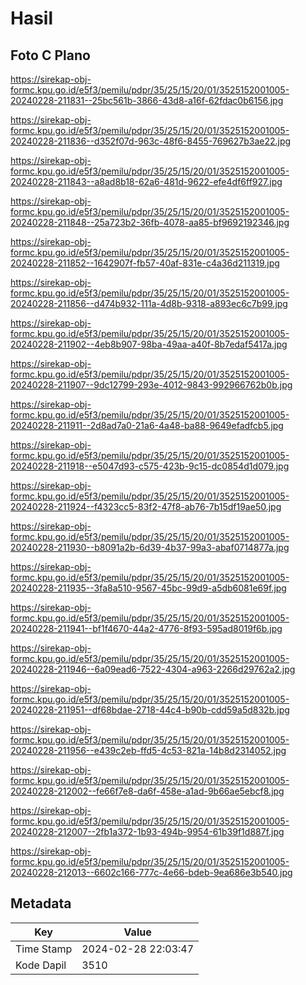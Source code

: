 # Hasil

## Foto C Plano

https://sirekap-obj-formc.kpu.go.id/e5f3/pemilu/pdpr/35/25/15/20/01/3525152001005-20240228-211831--25bc561b-3866-43d8-a16f-62fdac0b6156.jpg

https://sirekap-obj-formc.kpu.go.id/e5f3/pemilu/pdpr/35/25/15/20/01/3525152001005-20240228-211836--d352f07d-963c-48f6-8455-769627b3ae22.jpg

https://sirekap-obj-formc.kpu.go.id/e5f3/pemilu/pdpr/35/25/15/20/01/3525152001005-20240228-211843--a8ad8b18-62a6-481d-9622-efe4df6ff927.jpg

https://sirekap-obj-formc.kpu.go.id/e5f3/pemilu/pdpr/35/25/15/20/01/3525152001005-20240228-211848--25a723b2-36fb-4078-aa85-bf9692192346.jpg

https://sirekap-obj-formc.kpu.go.id/e5f3/pemilu/pdpr/35/25/15/20/01/3525152001005-20240228-211852--1642907f-fb57-40af-831e-c4a36d211319.jpg

https://sirekap-obj-formc.kpu.go.id/e5f3/pemilu/pdpr/35/25/15/20/01/3525152001005-20240228-211856--d474b932-111a-4d8b-9318-a893ec6c7b99.jpg

https://sirekap-obj-formc.kpu.go.id/e5f3/pemilu/pdpr/35/25/15/20/01/3525152001005-20240228-211902--4eb8b907-98ba-49aa-a40f-8b7edaf5417a.jpg

https://sirekap-obj-formc.kpu.go.id/e5f3/pemilu/pdpr/35/25/15/20/01/3525152001005-20240228-211907--9dc12799-293e-4012-9843-992966762b0b.jpg

https://sirekap-obj-formc.kpu.go.id/e5f3/pemilu/pdpr/35/25/15/20/01/3525152001005-20240228-211911--2d8ad7a0-21a6-4a48-ba88-9649efadfcb5.jpg

https://sirekap-obj-formc.kpu.go.id/e5f3/pemilu/pdpr/35/25/15/20/01/3525152001005-20240228-211918--e5047d93-c575-423b-9c15-dc0854d1d079.jpg

https://sirekap-obj-formc.kpu.go.id/e5f3/pemilu/pdpr/35/25/15/20/01/3525152001005-20240228-211924--f4323cc5-83f2-47f8-ab76-7b15df19ae50.jpg

https://sirekap-obj-formc.kpu.go.id/e5f3/pemilu/pdpr/35/25/15/20/01/3525152001005-20240228-211930--b8091a2b-6d39-4b37-99a3-abaf0714877a.jpg

https://sirekap-obj-formc.kpu.go.id/e5f3/pemilu/pdpr/35/25/15/20/01/3525152001005-20240228-211935--3fa8a510-9567-45bc-99d9-a5db6081e69f.jpg

https://sirekap-obj-formc.kpu.go.id/e5f3/pemilu/pdpr/35/25/15/20/01/3525152001005-20240228-211941--bf1f4670-44a2-4776-8f93-595ad8019f6b.jpg

https://sirekap-obj-formc.kpu.go.id/e5f3/pemilu/pdpr/35/25/15/20/01/3525152001005-20240228-211946--6a09ead6-7522-4304-a963-2266d29762a2.jpg

https://sirekap-obj-formc.kpu.go.id/e5f3/pemilu/pdpr/35/25/15/20/01/3525152001005-20240228-211951--df68bdae-2718-44c4-b90b-cdd59a5d832b.jpg

https://sirekap-obj-formc.kpu.go.id/e5f3/pemilu/pdpr/35/25/15/20/01/3525152001005-20240228-211956--e439c2eb-ffd5-4c53-821a-14b8d2314052.jpg

https://sirekap-obj-formc.kpu.go.id/e5f3/pemilu/pdpr/35/25/15/20/01/3525152001005-20240228-212002--fe66f7e8-da6f-458e-a1ad-9b66ae5ebcf8.jpg

https://sirekap-obj-formc.kpu.go.id/e5f3/pemilu/pdpr/35/25/15/20/01/3525152001005-20240228-212007--2fb1a372-1b93-494b-9954-61b39f1d887f.jpg

https://sirekap-obj-formc.kpu.go.id/e5f3/pemilu/pdpr/35/25/15/20/01/3525152001005-20240228-212013--6602c166-777c-4e66-bdeb-9ea686e3b540.jpg


## Metadata

| Key        | Value               |
| ---------- | ------------------- |
| Time Stamp | 2024-02-28 22:03:47 |
| Kode Dapil | 3510                |



